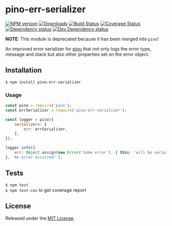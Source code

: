 # pino-err-serializer

[![NPM version][npm-image]][npm-url] [![Downloads][downloads-image]][npm-url] [![Build Status][travis-image]][travis-url] [![Coverage Status][coveralls-image]][coveralls-url] [![Dependency status][david-dm-image]][david-dm-url] [![Dev Dependency status][david-dm-dev-image]][david-dm-dev-url]

[npm-url]:https://npmjs.org/package/pino-err-serializer
[downloads-image]:http://img.shields.io/npm/dm/pino-err-serializer.svg
[npm-image]:http://img.shields.io/npm/v/pino-err-serializer.svg
[travis-url]:https://travis-ci.org/IndigoUnited/pino-err-serializer
[travis-image]:http://img.shields.io/travis/IndigoUnited/pino-err-serializer/master.svg
[coveralls-url]:https://coveralls.io/r/IndigoUnited/pino-err-serializer
[coveralls-image]:https://img.shields.io/coveralls/IndigoUnited/pino-err-serializer/master.svg
[david-dm-url]:https://david-dm.org/IndigoUnited/pino-err-serializer
[david-dm-image]:https://img.shields.io/david/IndigoUnited/pino-err-serializer.svg
[david-dm-dev-url]:https://david-dm.org/IndigoUnited/pino-err-serializer#info=devDependencies
[david-dm-dev-image]:https://img.shields.io/david/dev/IndigoUnited/pino-err-serializer.svg

**NOTE**: This module is deprecated because it has been merged into `pino`!

An improved error serializer for [pino](https://github.com/pinojs/pino) that not only logs the error type, message and stack but also other properties set on the error object.


## Installation

`$ npm install pino-err-serializer`


### Usage

```js
const pino = require('pino');
const errSerializer = require('pino-err-serializer');

const logger = pino({
    serializers: {
        err: errSerializer,
    },
});

logger.info({
    err: Object.assign(new Error('Some error'), { this: 'will be serialized' })
}, 'An error occurred!');
```


## Tests

`$ npm test`   
`$ npm test-cov` to get coverage report


## License

Released under the [MIT License](http://www.opensource.org/licenses/mit-license.php).
